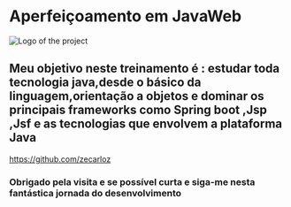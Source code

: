 # Aperfeiçoamento em JavaWeb
![Logo of the project](https://icon-library.com/images/java-icon-image/java-icon-image-12.jpg)

## Meu objetivo neste treinamento é : estudar toda tecnologia java,desde o básico da linguagem,orientação a objetos e dominar os principais frameworks como Spring boot ,Jsp ,Jsf e as tecnologias que envolvem a plataforma Java
https://github.com/zecarloz
### Obrigado pela visita e se possível curta e siga-me nesta fantástica jornada do desenvolvimento

